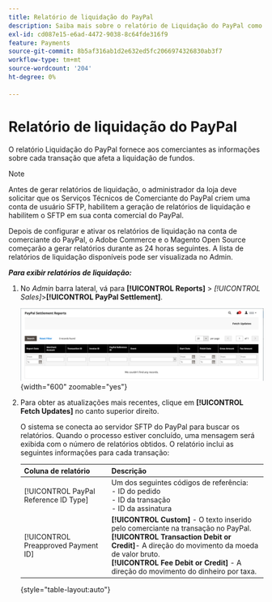 ```yaml
---
title: Relatório de liquidação do PayPal
description: Saiba mais sobre o relatório de Liquidação do PayPal como uma ferramenta para gerenciar transações do PayPal.
exl-id: cd087e15-e6ad-4472-9038-8c64fde316f9
feature: Payments
source-git-commit: 8b5af316ab1d2e632ed5fc2066974326830ab3f7
workflow-type: tm+mt
source-wordcount: '204'
ht-degree: 0%

---
```


# Relatório de liquidação do PayPal

O relatório Liquidação do PayPal fornece aos comerciantes as informações sobre cada transação que afeta a liquidação de fundos.

>[!NOTE]
>
>Antes de gerar relatórios de liquidação, o administrador da loja deve solicitar que os Serviços Técnicos de Comerciante do PayPal criem uma conta de usuário SFTP, habilitem a geração de relatórios de liquidação e habilitem o SFTP em sua conta comercial do PayPal.

Depois de configurar e ativar os relatórios de liquidação na conta de comerciante do PayPal, o Adobe Commerce e o Magento Open Source começarão a gerar relatórios durante as 24 horas seguintes. A lista de relatórios de liquidação disponíveis pode ser visualizada no Admin.

**_Para exibir relatórios de liquidação:_**

1. No _Admin_ barra lateral, vá para **[!UICONTROL Reports]** > _[!UICONTROL Sales]_>**[!UICONTROL PayPal Settlement]**.

   ![Relatórios de liquidação do PayPal](../getting-started/assets/reports-sales-paypal-settlement.png){width="600" zoomable="yes"}

1. Para obter as atualizações mais recentes, clique em **[!UICONTROL Fetch Updates]** no canto superior direito.

   O sistema se conecta ao servidor SFTP do PayPal para buscar os relatórios. Quando o processo estiver concluído, uma mensagem será exibida com o número de relatórios obtidos. O relatório inclui as seguintes informações para cada transação:

   | Coluna de relatório | Descrição |
   | ------------ | ----------- |
   | [!UICONTROL PayPal Reference ID Type] | Um dos seguintes códigos de referência:<br/>- ID do pedido<br/>- ID da transação<br/>- ID da assinatura |
   | [!UICONTROL Preapproved Payment ID] | **[!UICONTROL Custom]** - O texto inserido pelo comerciante na transação no PayPal.<br/>**[!UICONTROL Transaction Debit or Credit]**- A direção do movimento da moeda de valor bruto.<br/>**[!UICONTROL Fee Debit or Credit]** - A direção do movimento do dinheiro por taxa. |

   {style="table-layout:auto"}
